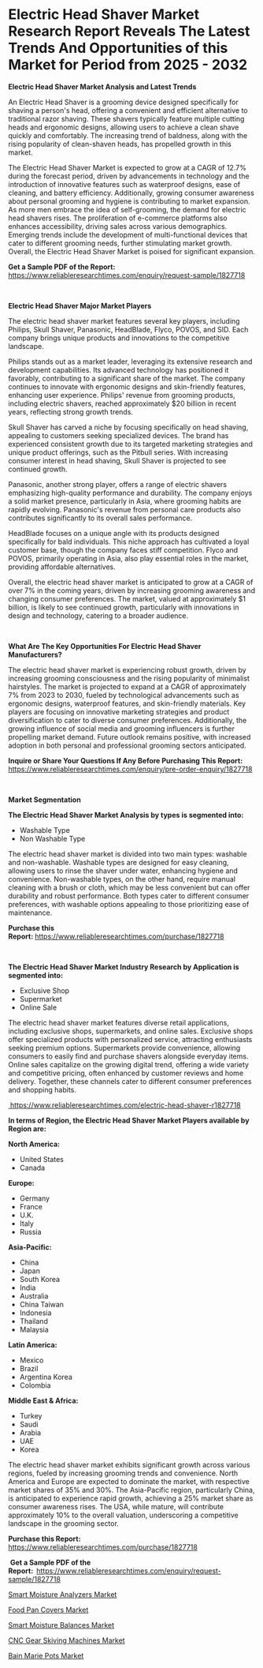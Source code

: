 <p><h1>Electric Head Shaver Market Research Report Reveals The Latest Trends And Opportunities of this Market for Period from 2025 - 2032</h1></p><p><strong>Electric Head Shaver Market Analysis and Latest Trends</strong></p>
<p><p>An Electric Head Shaver is a grooming device designed specifically for shaving a person's head, offering a convenient and efficient alternative to traditional razor shaving. These shavers typically feature multiple cutting heads and ergonomic designs, allowing users to achieve a clean shave quickly and comfortably. The increasing trend of baldness, along with the rising popularity of clean-shaven heads, has propelled growth in this market.</p><p>The Electric Head Shaver Market is expected to grow at a CAGR of 12.7% during the forecast period, driven by advancements in technology and the introduction of innovative features such as waterproof designs, ease of cleaning, and battery efficiency. Additionally, growing consumer awareness about personal grooming and hygiene is contributing to market expansion. As more men embrace the idea of self-grooming, the demand for electric head shavers rises. The proliferation of e-commerce platforms also enhances accessibility, driving sales across various demographics. Emerging trends include the development of multi-functional devices that cater to different grooming needs, further stimulating market growth. Overall, the Electric Head Shaver Market is poised for significant expansion.</p></p>
<p><strong>Get a Sample PDF of the Report:&nbsp;</strong> <a href="https://www.reliableresearchtimes.com/enquiry/request-sample/1827718?utm_campaign=2264&utm_medium=2&utm_source=Github&utm_content=ia&utm_term=05042025&utm_id=electric-head-shaver">https://www.reliableresearchtimes.com/enquiry/request-sample/1827718</a></p>
<p>&nbsp;</p>
<p><strong>Electric Head Shaver Major Market Players</strong></p>
<p><p>The electric head shaver market features several key players, including Philips, Skull Shaver, Panasonic, HeadBlade, Flyco, POVOS, and SID. Each company brings unique products and innovations to the competitive landscape.</p><p>Philips stands out as a market leader, leveraging its extensive research and development capabilities. Its advanced technology has positioned it favorably, contributing to a significant share of the market. The company continues to innovate with ergonomic designs and skin-friendly features, enhancing user experience. Philips' revenue from grooming products, including electric shavers, reached approximately $20 billion in recent years, reflecting strong growth trends.</p><p>Skull Shaver has carved a niche by focusing specifically on head shaving, appealing to customers seeking specialized devices. The brand has experienced consistent growth due to its targeted marketing strategies and unique product offerings, such as the Pitbull series. With increasing consumer interest in head shaving, Skull Shaver is projected to see continued growth.</p><p>Panasonic, another strong player, offers a range of electric shavers emphasizing high-quality performance and durability. The company enjoys a solid market presence, particularly in Asia, where grooming habits are rapidly evolving. Panasonic's revenue from personal care products also contributes significantly to its overall sales performance.</p><p>HeadBlade focuses on a unique angle with its products designed specifically for bald individuals. This niche approach has cultivated a loyal customer base, though the company faces stiff competition. Flyco and POVOS, primarily operating in Asia, also play essential roles in the market, providing affordable alternatives.</p><p>Overall, the electric head shaver market is anticipated to grow at a CAGR of over 7% in the coming years, driven by increasing grooming awareness and changing consumer preferences. The market, valued at approximately $1 billion, is likely to see continued growth, particularly with innovations in design and technology, catering to a broader audience.</p></p>
<p>&nbsp;</p>
<p><strong>What Are The Key Opportunities For Electric Head Shaver Manufacturers?</strong></p>
<p><p>The electric head shaver market is experiencing robust growth, driven by increasing grooming consciousness and the rising popularity of minimalist hairstyles. The market is projected to expand at a CAGR of approximately 7% from 2023 to 2030, fueled by technological advancements such as ergonomic designs, waterproof features, and skin-friendly materials. Key players are focusing on innovative marketing strategies and product diversification to cater to diverse consumer preferences. Additionally, the growing influence of social media and grooming influencers is further propelling market demand. Future outlook remains positive, with increased adoption in both personal and professional grooming sectors anticipated.</p></p>
<p><strong>Inquire or Share Your Questions If Any Before Purchasing This Report:</strong> <a href="https://www.reliableresearchtimes.com/enquiry/pre-order-enquiry/1827718?utm_campaign=2264&utm_medium=2&utm_source=Github&utm_content=ia&utm_term=05042025&utm_id=electric-head-shaver">https://www.reliableresearchtimes.com/enquiry/pre-order-enquiry/1827718</a></p>
<p>&nbsp;</p>
<p><strong>Market Segmentation</strong></p>
<p><strong>The Electric Head Shaver Market Analysis by types is segmented into:</strong></p>
<p><ul><li>Washable Type</li><li>Non Washable Type</li></ul></p>
<p><p>The electric head shaver market is divided into two main types: washable and non-washable. Washable types are designed for easy cleaning, allowing users to rinse the shaver under water, enhancing hygiene and convenience. Non-washable types, on the other hand, require manual cleaning with a brush or cloth, which may be less convenient but can offer durability and robust performance. Both types cater to different consumer preferences, with washable options appealing to those prioritizing ease of maintenance.</p></p>
<p><strong>Purchase this Report:&nbsp;</strong><a href="https://www.reliableresearchtimes.com/purchase/1827718?utm_campaign=2264&utm_medium=2&utm_source=Github&utm_content=ia&utm_term=05042025&utm_id=electric-head-shaver">https://www.reliableresearchtimes.com/purchase/1827718</a></p>
<p>&nbsp;</p>
<p><strong>The Electric Head Shaver Market Industry Research by Application is segmented into:</strong></p>
<p><ul><li>Exclusive Shop</li><li>Supermarket</li><li>Online Sale</li></ul></p>
<p><p>The electric head shaver market features diverse retail applications, including exclusive shops, supermarkets, and online sales. Exclusive shops offer specialized products with personalized service, attracting enthusiasts seeking premium options. Supermarkets provide convenience, allowing consumers to easily find and purchase shavers alongside everyday items. Online sales capitalize on the growing digital trend, offering a wide variety and competitive pricing, often enhanced by customer reviews and home delivery. Together, these channels cater to different consumer preferences and shopping habits.</p></p>
<p><a href="https://www.reliableresearchtimes.com/electric-head-shaver-r1827718?utm_campaign=2264&utm_medium=2&utm_source=Github&utm_content=ia&utm_term=05042025&utm_id=electric-head-shaver">&nbsp;https://www.reliableresearchtimes.com/electric-head-shaver-r1827718</a></p>
<p><strong>In terms of Region, the Electric Head Shaver Market Players available by Region are:</strong></p>
<p>
    <p> <strong> North America: </strong>
        <ul>
            <li>United States</li>
            <li>Canada</li>
        </ul>
        </p> 
    <p> <strong> Europe: </strong>
        <ul>
            <li>Germany</li>
            <li>France</li>
            <li>U.K.</li>
            <li>Italy</li>
            <li>Russia</li>
        </ul>
        </p> 
    <p> <strong> Asia-Pacific: </strong>
        <ul>
            <li>China</li>
            <li>Japan</li>
            <li>South Korea</li>
            <li>India</li>
            <li>Australia</li>
            <li>China Taiwan</li>
            <li>Indonesia</li>
            <li>Thailand</li>
            <li>Malaysia</li>
        </ul>
        </p> 
    <p> <strong> Latin America: </strong>
        <ul>
            <li>Mexico</li>
            <li>Brazil</li>
            <li>Argentina Korea</li>
            <li>Colombia</li>
        </ul>
        </p> 
    <p> <strong> Middle East & Africa: </strong>
        <ul>
            <li>Turkey</li>
            <li>Saudi</li>
            <li>Arabia</li>
            <li>UAE</li>
            <li>Korea</li>
        </ul>
    </p>
    </p>
<p><p>The electric head shaver market exhibits significant growth across various regions, fueled by increasing grooming trends and convenience. North America and Europe are expected to dominate the market, with respective market shares of 35% and 30%. The Asia-Pacific region, particularly China, is anticipated to experience rapid growth, achieving a 25% market share as consumer awareness rises. The USA, while mature, will contribute approximately 10% to the overall valuation, underscoring a competitive landscape in the grooming sector.</p></p>
<p><strong>Purchase this Report: </strong><a href="https://www.reliableresearchtimes.com/purchase/1827718?utm_campaign=2264&utm_medium=2&utm_source=Github&utm_content=ia&utm_term=05042025&utm_id=electric-head-shaver">https://www.reliableresearchtimes.com/purchase/1827718</a></p>
<p>&nbsp;<strong>Get a Sample PDF of the Report:&nbsp;&nbsp;</strong><a href="https://www.reliableresearchtimes.com/enquiry/request-sample/1827718?utm_campaign=2264&utm_medium=2&utm_source=Github&utm_content=ia&utm_term=05042025&utm_id=electric-head-shaver">https://www.reliableresearchtimes.com/enquiry/request-sample/1827718</a></p>
<p><strong></strong></p>
<p><p><a href="https://www.linkedin.com/pulse/comprehensive-smart-moisture-analyzers-market-study-products-euuae?utm_campaign=2264&utm_medium=2&utm_source=Github&utm_content=ia&utm_term=05042025&utm_id=electric-head-shaver">Smart Moisture Analyzers Market</a></p><p><a href="https://github.com/sakourkishev/Market-Research-Report-List-1/blob/main/food-pan-covers-market.md?utm_campaign=2264&utm_medium=2&utm_source=Github&utm_content=ia&utm_term=05042025&utm_id=electric-head-shaver">Food Pan Covers Market</a></p><p><a href="https://www.linkedin.com/pulse/smart-moisture-balances-market-report-demographics-target-gnjfe?utm_campaign=2264&utm_medium=2&utm_source=Github&utm_content=ia&utm_term=05042025&utm_id=electric-head-shaver">Smart Moisture Balances Market</a></p><p><a href="https://www.linkedin.com/pulse/global-cnc-gear-skiving-machines-market-forecast-2025-2032-ykaue?utm_campaign=2264&utm_medium=2&utm_source=Github&utm_content=ia&utm_term=05042025&utm_id=electric-head-shaver">CNC Gear Skiving Machines Market</a></p><p><a href="https://github.com/bordzjisela/Market-Research-Report-List-1/blob/main/bain-marie-pots-market.md?utm_campaign=2264&utm_medium=2&utm_source=Github&utm_content=ia&utm_term=05042025&utm_id=electric-head-shaver">Bain Marie Pots Market</a></p></p>